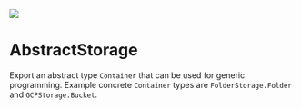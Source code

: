 [![](https://img.shields.io/badge/docs-dev-blue.svg)](https://chevronetc.github.io/AbstractStorage.jl/dev/)

# AbstractStorage

Export an abstract type `Container` that can be used for generic programming.
Example concrete `Container` types are `FolderStorage.Folder` and
`GCPStorage.Bucket`.
